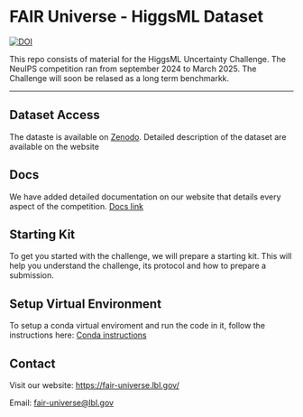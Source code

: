 # FAIR Universe - HiggsML Dataset

[![DOI](https://zenodo.org/badge/DOI/10.5281/zenodo.15131565.svg)](https://doi.org/10.5281/zenodo.15131565)

This repo consists of material for the HiggsML Uncertainty Challenge. The NeuIPS competition ran from september 2024 to March 2025. The Challenge will soon be relased as a long term benchmarkk.

***

## Dataset Access
The dataste is available on  [Zenodo](https://zenodo.org/api/records/15131565/access). Detailed description of the dataset are available on the website

## Docs
We have added detailed documentation on our website that details every aspect of the competition. 
[Docs link](https://fair-universe.lbl.gov/docs/) 

## Starting Kit
To get you started with the challenge, we will prepare a starting kit. This will help you understand the challenge, its protocol and how to prepare a submission.

## Setup Virtual Environment
To setup a conda virtual enviroment and run the code in it, follow the instructions here: [Conda instructions](conda/README.md)

## Contact
Visit our website: https://fair-universe.lbl.gov/

Email: fair-universe@lbl.gov
